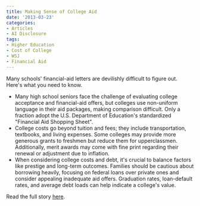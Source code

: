 ```yaml
---
title: Making Sense of College Aid
date: '2013-03-23'
categories:
- Articles
- AI Disclosure
tags:
- Higher Education
- Cost of College
- WSJ
- Financial Aid
---
```


Many schools' financial-aid letters are devilishly difficult to figure out.
Here's what you need to know.

- Many high school seniors face the challenge of evaluating college acceptance
  and financial-aid offers, but colleges use non-uniform language in their aid
  packages, making comparison difficult. Only a fraction adopt the U.S.
  Department of Education's standardized "Financial Aid Shopping Sheet".
- College costs go beyond tuition and fees; they include transportation,
  textbooks, and living expenses. Some colleges may provide more generous grants
  to freshmen but reduce them for upperclassmen. Additionally, merit awards may
  come with fine print regarding their renewal or adjustment due to inflation.
- When considering college costs and debt, it's crucial to balance factors like
  prestige and long-term outcomes. Families should be cautious about borrowing
  heavily, focusing on federal loans over private ones and consider appealing
  inadequate aid offers. Graduation rates, loan-default rates, and average debt
  loads can help indicate a college's value.

Read the full story
[here](http://wsj.com/article/SB10001424127887323639604578370832423517710.html).
